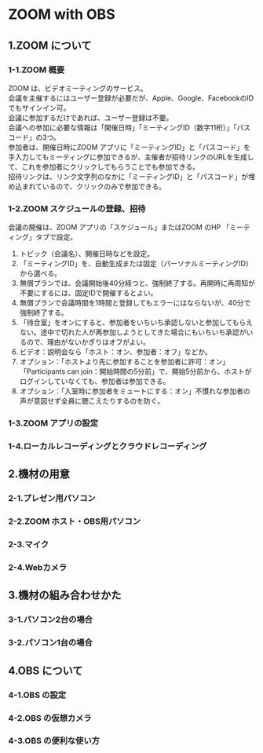 # ZOOM with OBS
## 1.ZOOM について
### 1-1.ZOOM 概要
ZOOM は、ビデオミーティングのサービス。  
会議を主催するにはユーザー登録が必要だが、Apple、Google、FacebookのIDでもサインイン可。  
会議に参加するだけであれば、ユーザー登録は不要。  
会議への参加に必要な情報は「開催日時」「ミーティングID（数字11桁）」「パスコード」の3つ。  
参加者は、開催日時にZOOM アプリに「ミーティングID」と「パスコード」を手入力してもミーティングに参加できるが、主催者が招待リンクのURLを生成して、これを参加者にクリックしてもらうことでも参加できる。  
招待リンクは、リンク文字列のなかに「ミーティングID」と「パスコード」が埋め込まれているので、クリックのみで参加できる。  
### 1-2.ZOOM スケジュールの登録、招待
会議の開催は、ZOOM アプリの「スケジュール」またはZOOM のHP 「ミーティング」タブで設定。  
1. トピック（会議名）、開催日時などを設定。
2. 「ミーティングID」を、自動生成または固定（パーソナルミーティングID）から選べる。
3. 無償プランでは、会議開始後40分経つと、強制終了する。再開時に再周知が不要にするには、固定IDで開催するとよい。
4. 無償プランで会議時間を1時間と登録してもエラーにはならないが、40分で強制終了する。
5. 「待合室」をオンにすると、参加者をいちいち承認しないと参加してもらえない。途中で切れた人が再参加しようとしてきた場合にもいちいち承認がいるので、理由がないかぎりはオフがよい。
6. ビデオ：説明会なら「ホスト：オン、参加者：オフ」などか。
7. オプション：「ホストより先に参加することを参加者に許可：オン」「Participants can join：開始時間の5分前」で、開始5分前から、ホストがログインしていなくても、参加者は参加できる。
8. オプション：「入室時に参加者をミュートにする：オン」不慣れな参加者の声が意図せず全員に聴こえたりするのを防ぐ。
### 1-3.ZOOM アプリの設定
### 1-4.ローカルレコーディングとクラウドレコーディング
## 2.機材の用意
### 2-1.プレゼン用パソコン
### 2-2.ZOOM ホスト・OBS用パソコン
### 2-3.マイク
### 2-4.Webカメラ
## 3.機材の組み合わせかた
### 3-1.パソコン2台の場合
### 3-2.パソコン1台の場合
## 4.OBS について
### 4-1.OBS の設定
### 4-2.OBS の仮想カメラ
### 4-3.OBS の便利な使い方 